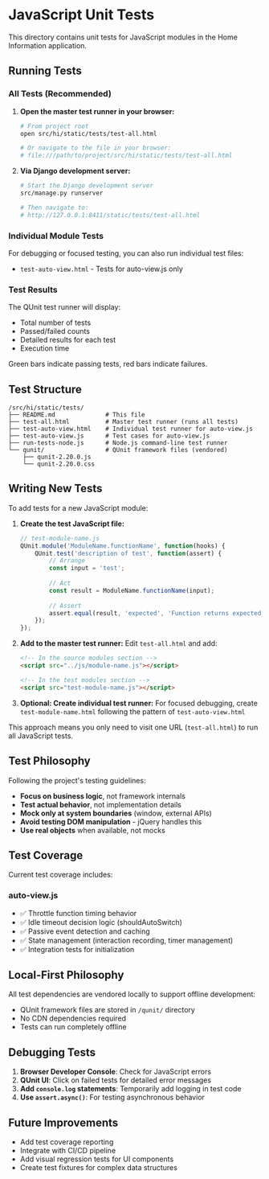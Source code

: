 # JavaScript Unit Tests

This directory contains unit tests for JavaScript modules in the Home Information application.

## Running Tests

### All Tests (Recommended)

1. **Open the master test runner in your browser:**
   ```bash
   # From project root
   open src/hi/static/tests/test-all.html
   
   # Or navigate to the file in your browser:
   # file:///path/to/project/src/hi/static/tests/test-all.html
   ```

2. **Via Django development server:**
   ```bash
   # Start the Django development server
   src/manage.py runserver
   
   # Then navigate to:
   # http://127.0.0.1:8411/static/tests/test-all.html
   ```

### Individual Module Tests

For debugging or focused testing, you can also run individual test files:
- `test-auto-view.html` - Tests for auto-view.js only

### Test Results

The QUnit test runner will display:
- Total number of tests
- Passed/failed counts
- Detailed results for each test
- Execution time

Green bars indicate passing tests, red bars indicate failures.

## Test Structure

```
/src/hi/static/tests/
├── README.md              # This file
├── test-all.html          # Master test runner (runs all tests)
├── test-auto-view.html    # Individual test runner for auto-view.js
├── test-auto-view.js      # Test cases for auto-view.js
├── run-tests-node.js      # Node.js command-line test runner
└── qunit/                 # QUnit framework files (vendored)
    ├── qunit-2.20.0.js
    └── qunit-2.20.0.css
```

## Writing New Tests

To add tests for a new JavaScript module:

1. **Create the test JavaScript file:**
   ```javascript
   // test-module-name.js
   QUnit.module('ModuleName.functionName', function(hooks) {
       QUnit.test('description of test', function(assert) {
           // Arrange
           const input = 'test';
           
           // Act
           const result = ModuleName.functionName(input);
           
           // Assert
           assert.equal(result, 'expected', 'Function returns expected value');
       });
   });
   ```

2. **Add to the master test runner:**
   Edit `test-all.html` and add:
   ```html
   <!-- In the source modules section -->
   <script src="../js/module-name.js"></script>
   
   <!-- In the test modules section -->
   <script src="test-module-name.js"></script>
   ```

3. **Optional: Create individual test runner:**
   For focused debugging, create `test-module-name.html` following the pattern of `test-auto-view.html`

This approach means you only need to visit one URL (`test-all.html`) to run all JavaScript tests.

## Test Philosophy

Following the project's testing guidelines:

- **Focus on business logic**, not framework internals
- **Test actual behavior**, not implementation details
- **Mock only at system boundaries** (window, external APIs)
- **Avoid testing DOM manipulation** - jQuery handles this
- **Use real objects** when available, not mocks

## Test Coverage

Current test coverage includes:

### auto-view.js
- ✅ Throttle function timing behavior
- ✅ Idle timeout decision logic (shouldAutoSwitch)
- ✅ Passive event detection and caching
- ✅ State management (interaction recording, timer management)
- ✅ Integration tests for initialization

## Local-First Philosophy

All test dependencies are vendored locally to support offline development:
- QUnit framework files are stored in `/qunit/` directory
- No CDN dependencies required
- Tests can run completely offline

## Debugging Tests

1. **Browser Developer Console**: Check for JavaScript errors
2. **QUnit UI**: Click on failed tests for detailed error messages
3. **Add `console.log` statements**: Temporarily add logging in test code
4. **Use `assert.async()`**: For testing asynchronous behavior

## Future Improvements

- Add test coverage reporting
- Integrate with CI/CD pipeline
- Add visual regression tests for UI components
- Create test fixtures for complex data structures